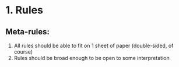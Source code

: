 # 1. Rules

## Meta-rules:
1. All rules should be able to fit on 1 sheet of paper (double-sided, of course)
2. Rules should be broad enough to be open to some interpretation



